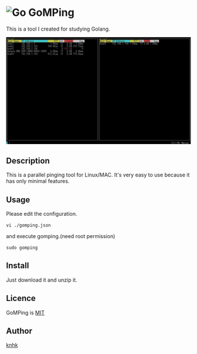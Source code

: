 ![Go](https://github.com/knhk/GoMPing/workflows/Go/badge.svg?branch=master)
GoMPing
==== 
This is a tool I created for studying Golang.

![sample](sample.jpg)

## Description
This is a parallel pinging tool for Linux/MAC.
It's very easy to use because it has only minimal features.

## Usage
Please edit the configuration.
```shell
vi ./gomping.json
```

and execute gomping.(need root permission)
```shell
sudo gomping
```

## Install
Just download it and unzip it.

## Licence
GoMPing is [MIT](https://github.com/tcnksm/tool/blob/master/LICENCE)

## Author
[knhk](https://github.com/knhk)
